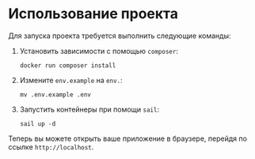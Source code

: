 # Использование проекта

Для запуска проекта требуется выполнить следующие команды:

1. Установить зависимости с помощью `composer`:

    ```
    docker run composer install
    ```

2. Измените `env.example` на `env.`:

    ```
    mv .env.example .env
    ```

3. Запустить контейнеры при помощи `sail`:

    ```
    sail up -d
    ```

Теперь вы можете открыть ваше приложение в браузере, перейдя по ссылке `http://localhost`.
